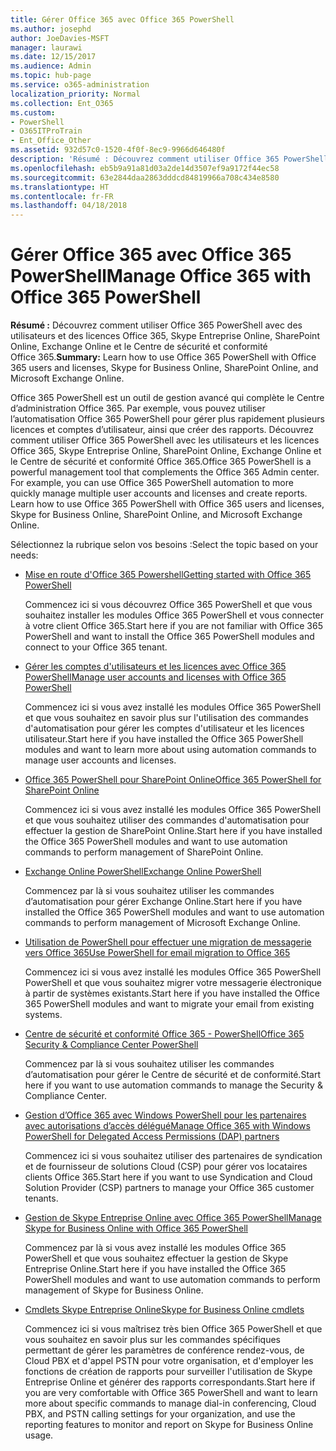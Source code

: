 ```yaml
---
title: Gérer Office 365 avec Office 365 PowerShell
ms.author: josephd
author: JoeDavies-MSFT
manager: laurawi
ms.date: 12/15/2017
ms.audience: Admin
ms.topic: hub-page
ms.service: o365-administration
localization_priority: Normal
ms.collection: Ent_O365
ms.custom:
- PowerShell
- O365ITProTrain
- Ent_Office_Other
ms.assetid: 932d57c0-1520-4f0f-8ec9-9966d646480f
description: 'Résumé : Découvrez comment utiliser Office 365 PowerShell avec des utilisateurs et des licences Office 365, Skype Entreprise Online, SharePoint Online, Exchange Online et le Centre de sécurité et conformité Office 365.'
ms.openlocfilehash: eb5b9a91a81d03a2de14d3507ef9a9172f44ec58
ms.sourcegitcommit: 63e2844daa2863dddcd84819966a708c434e8580
ms.translationtype: HT
ms.contentlocale: fr-FR
ms.lasthandoff: 04/18/2018
---
```

# <a name="manage-office-365-with-office-365-powershell"></a><span data-ttu-id="3d7cd-103">Gérer Office 365 avec Office 365 PowerShell</span><span class="sxs-lookup"><span data-stu-id="3d7cd-103">Manage Office 365 with Office 365 PowerShell</span></span>

 <span data-ttu-id="3d7cd-104">**Résumé :** Découvrez comment utiliser Office 365 PowerShell avec des utilisateurs et des licences Office 365, Skype Entreprise Online, SharePoint Online, Exchange Online et le Centre de sécurité et conformité Office 365.</span><span class="sxs-lookup"><span data-stu-id="3d7cd-104">**Summary:** Learn how to use Office 365 PowerShell with Office 365 users and licenses, Skype for Business Online, SharePoint Online, and Microsoft Exchange Online.</span></span>
  
<span data-ttu-id="3d7cd-p101">Office 365 PowerShell est un outil de gestion avancé qui complète le Centre d’administration Office 365. Par exemple, vous pouvez utiliser l’automatisation Office 365 PowerShell pour gérer plus rapidement plusieurs licences et comptes d’utilisateur, ainsi que créer des rapports. Découvrez comment utiliser Office 365 PowerShell avec les utilisateurs et les licences Office 365, Skype Entreprise Online, SharePoint Online, Exchange Online et le Centre de sécurité et conformité Office 365.</span><span class="sxs-lookup"><span data-stu-id="3d7cd-p101">Office 365 PowerShell is a powerful management tool that complements the Office 365 Admin center. For example, you can use Office 365 PowerShell automation to more quickly manage multiple user accounts and licenses and create reports. Learn how to use Office 365 PowerShell with Office 365 users and licenses, Skype for Business Online, SharePoint Online, and Microsoft Exchange Online.</span></span>
  
<span data-ttu-id="3d7cd-108">Sélectionnez la rubrique selon vos besoins :</span><span class="sxs-lookup"><span data-stu-id="3d7cd-108">Select the topic based on your needs:</span></span>
  
- [<span data-ttu-id="3d7cd-109">Mise en route d'Office 365 Powershell</span><span class="sxs-lookup"><span data-stu-id="3d7cd-109">Getting started with Office 365 PowerShell</span></span>](getting-started-with-office-365-powershell.md)

    <span data-ttu-id="3d7cd-110">Commencez ici si vous découvrez Office 365 PowerShell et que vous souhaitez installer les modules Office 365 PowerShell et vous connecter à votre client Office 365.</span><span class="sxs-lookup"><span data-stu-id="3d7cd-110">Start here if you are not familiar with Office 365 PowerShell and want to install the Office 365 PowerShell modules and connect to your Office 365 tenant.</span></span>

- [<span data-ttu-id="3d7cd-111">Gérer les comptes d'utilisateurs et les licences avec Office 365 PowerShell</span><span class="sxs-lookup"><span data-stu-id="3d7cd-111">Manage user accounts and licenses with Office 365 PowerShell</span></span>](manage-user-accounts-and-licenses-with-office-365-powershell.md)

    <span data-ttu-id="3d7cd-112">Commencez ici si vous avez installé les modules Office 365 PowerShell et que vous souhaitez en savoir plus sur l'utilisation des commandes d'automatisation pour gérer les comptes d'utilisateur et les licences utilisateur.</span><span class="sxs-lookup"><span data-stu-id="3d7cd-112">Start here if you have installed the Office 365 PowerShell modules and want to learn more about using automation commands to manage user accounts and licenses.</span></span>

- [<span data-ttu-id="3d7cd-113">Office 365 PowerShell pour SharePoint Online</span><span class="sxs-lookup"><span data-stu-id="3d7cd-113">Office 365 PowerShell for SharePoint Online</span></span>](https://technet.microsoft.com/library/fp161362.aspx)

    <span data-ttu-id="3d7cd-114">Commencez ici si vous avez installé les modules Office 365 PowerShell et que vous souhaitez utiliser des commandes d'automatisation pour effectuer la gestion de SharePoint Online.</span><span class="sxs-lookup"><span data-stu-id="3d7cd-114">Start here if you have installed the Office 365 PowerShell modules and want to use automation commands to perform management of SharePoint Online.</span></span>

- [<span data-ttu-id="3d7cd-115">Exchange Online PowerShell</span><span class="sxs-lookup"><span data-stu-id="3d7cd-115">Exchange Online PowerShell</span></span>](https://docs.microsoft.com/powershell/exchange/exchange-online/exchange-online-powershell)

    <span data-ttu-id="3d7cd-116">Commencez par là si vous souhaitez utiliser les commandes d’automatisation pour gérer Exchange Online.</span><span class="sxs-lookup"><span data-stu-id="3d7cd-116">Start here if you have installed the Office 365 PowerShell modules and want to use automation commands to perform management of Microsoft Exchange Online.</span></span>

- [<span data-ttu-id="3d7cd-117">Utilisation de PowerShell pour effectuer une migration de messagerie vers Office 365</span><span class="sxs-lookup"><span data-stu-id="3d7cd-117">Use PowerShell for email migration to Office 365</span></span>](use-powershell-for-email-migration-to-office-365.md)

    <span data-ttu-id="3d7cd-118">Commencez ici si vous avez installé les modules Office 365 PowerShell PowerShell et que vous souhaitez migrer votre messagerie électronique à partir de systèmes existants.</span><span class="sxs-lookup"><span data-stu-id="3d7cd-118">Start here if you have installed the Office 365 PowerShell modules and want to migrate your email from existing systems.</span></span>

- [<span data-ttu-id="3d7cd-119">Centre de sécurité et conformité Office 365 - PowerShell</span><span class="sxs-lookup"><span data-stu-id="3d7cd-119">Office 365 Security &amp; Compliance Center PowerShell</span></span>](https://docs.microsoft.com/powershell/exchange/office-365-scc/office-365-scc-powershell)

    <span data-ttu-id="3d7cd-120">Commencez par là si vous souhaitez utiliser les commandes d’automatisation pour gérer le Centre de sécurité et de conformité.</span><span class="sxs-lookup"><span data-stu-id="3d7cd-120">Start here if you want to use automation commands to manage the Security & Compliance Center.</span></span>

- [<span data-ttu-id="3d7cd-121">Gestion d’Office 365 avec Windows PowerShell pour les partenaires avec autorisations d’accès délégué</span><span class="sxs-lookup"><span data-stu-id="3d7cd-121">Manage Office 365 with Windows PowerShell for Delegated Access Permissions (DAP) partners</span></span>](manage-office-365-with-windows-powershell-for-delegated-access-permissions-dap-p.md)

    <span data-ttu-id="3d7cd-122">Commencez ici si vous souhaitez utiliser des partenaires de syndication et de fournisseur de solutions Cloud (CSP) pour gérer vos locataires clients Office 365.</span><span class="sxs-lookup"><span data-stu-id="3d7cd-122">Start here if you want to use Syndication and Cloud Solution Provider (CSP) partners to manage your Office 365 customer tenants.</span></span>

- [<span data-ttu-id="3d7cd-123">Gestion de Skype Entreprise Online avec Office 365 PowerShell</span><span class="sxs-lookup"><span data-stu-id="3d7cd-123">Manage Skype for Business Online with Office 365 PowerShell</span></span>](manage-skype-for-business-online-with-office-365-powershell.md)

    <span data-ttu-id="3d7cd-124">Commencez par là si vous avez installé les modules Office 365 PowerShell et que vous souhaitez effectuer la gestion de Skype Entreprise Online.</span><span class="sxs-lookup"><span data-stu-id="3d7cd-124">Start here if you have installed the Office 365 PowerShell modules and want to use automation commands to perform management of Skype for Business Online.</span></span>

- [<span data-ttu-id="3d7cd-125">Cmdlets Skype Entreprise Online</span><span class="sxs-lookup"><span data-stu-id="3d7cd-125">Skype for Business Online cmdlets</span></span>](https://technet.microsoft.com/library/mt228132.aspx)

    <span data-ttu-id="3d7cd-126">Commencez ici si vous maîtrisez très bien Office 365 PowerShell et que vous souhaitez en savoir plus sur les commandes spécifiques permettant de gérer les paramètres de conférence rendez-vous, de Cloud PBX et d'appel PSTN pour votre organisation, et d'employer les fonctions de création de rapports pour surveiller l'utilisation de Skype Entreprise Online et générer des rapports correspondants.</span><span class="sxs-lookup"><span data-stu-id="3d7cd-126">Start here if you are very comfortable with Office 365 PowerShell and want to learn more about specific commands to manage dial-in conferencing, Cloud PBX, and PSTN calling settings for your organization, and use the reporting features to monitor and report on Skype for Business Online usage.</span></span>
